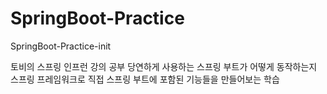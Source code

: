 # SpringBoot-Practice
SpringBoot-Practice-init

토비의 스프링 인프런 강의 공부
당연하게 사용하는 스프링 부트가 어떻게 동작하는지 스프링 프레임워크로 직접 스프링 부트에 포함된 기능들을 만들어보는 학습
